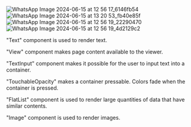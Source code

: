 ![WhatsApp Image 2024-06-15 at 12 56 17_6146fb54](https://github.com/dakerv/rn-assignment4-ID-11253946/assets/152215153/9bbf8589-1c1f-49cc-a7b6-4594f869a4c2)
![WhatsApp Image 2024-06-15 at 13 20 53_fb40e85f](https://github.com/dakerv/rn-assignment4-ID-11253946/assets/152215153/fc4adb93-e66c-4ae1-9d37-9b64a9eda424)
![WhatsApp Image 2024-06-15 at 12 56 19_22290470](https://github.com/dakerv/rn-assignment4-ID-11253946/assets/152215153/15017ab0-401b-4a15-9251-027b7254bfd3)
![WhatsApp Image 2024-06-15 at 12 56 19_4d2129c2](https://github.com/dakerv/rn-assignment4-ID-11253946/assets/152215153/9b86bc8e-0d07-4051-98a9-67978c83ed3e)


"Text" component is used to render text.

"View" component makes page content available to the viewer.

"TextInput" component makes it possible for the user to input text into a container.

"TouchableOpacity" makes a container pressable. Colors fade when the container is pressed.

"FlatList" component is used to render large quantities of data that have similar contents.

"Image" component is used to render images.
